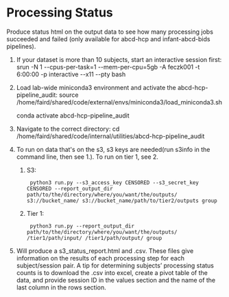 # Processing Status 

Produce status html on the output data to see how many processing jobs succeeded and failed (only available for abcd-hcp and infant-abcd-bids pipelines).

1. If your dataset is more than 10 subjects, start an interactive session first: srun -N 1 --cpus-per-task=1  --mem-per-cpu=5gb -A feczk001 -t 6:00:00 -p interactive --x11 --pty bash

2. Load lab-wide miniconda3 environment and activate the abcd-hcp-pipeline_audit: source /home/faird/shared/code/external/envs/miniconda3/load_miniconda3.sh

    conda activate abcd-hcp-pipeline_audit

3. Navigate to the correct directory: cd /home/faird/shared/code/internal/utilities/abcd-hcp-pipeline_audit

4. To run on data that's on the s3, s3 keys are needed(run s3info in the command line, then see 1.). To run on tier 1, see 2.

    1. S3: 

            python3 run.py --s3_access_key CENSORED --s3_secret_key CENSORED --report_output_dir path/to/the/directory/where/you/want/the/outputs/ s3://bucket_name/ s3://bucket_name/path/to/tier2/outputs group

    2. Tier 1: 

            python3 run.py --report_output_dir path/to/the/directory/where/you/want/the/outputs/ /tier1/path/input/ /tier1/path/output/ group

5. Will produce a s3_status_report.html and .csv. These files give information on the results of each processing step for each subject/session pair. A tip for determining subjects’ processing status counts is to download the .csv into excel, create a pivot table of the data, and provide session ID in the values section and the name of the last column in the rows section. 